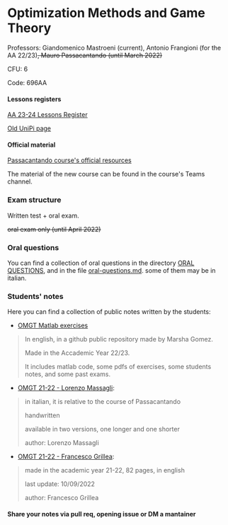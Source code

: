 # Optimization Methods and Game Theory

Professors: Giandomenico Mastroeni (current), Antonio Frangioni (for the AA 22/23)~~, Mauro Passacantando (until March 2022)~~

CFU: 6

Code: 696AA

#### Lessons registers

[AA 23-24 Lessons Register](https://unimap.unipi.it/registri/dettregistriNEW.php?re=10336488::::&ri=8506)

[Old UniPi page](https://esami.unipi.it/esami2/programma.php?pg=ects&c=48210)

#### Official material

[Passacantando course's official resources](https://people.unipi.it/mauro_passacantando/teaching-2/omgt/)

The material of the new course can be found in the course's Teams channel.

### Exam structure

Written test + oral exam.

~~oral exam only (until April 2022)~~


### Oral questions

You can find a collection of oral questions in the directory [ORAL QUESTIONS](oral-questions), and in the file [oral-questions.md](oral-questions.md). some of them may be in italian.


### Students' notes

Here you can find a collection of public notes written by the students:

- [OMGT Matlab exercises](https://github.com/MarshaGomez/Optimization-Methods-Matlab)
>In english, in a github public repository made by Marsha Gomez.
>
>Made in the Accademic Year 22/23.
>
>It includes matlab code, some pdfs of exercises, some students notes, and some past exams.

- [OMGT 21-22 - Lorenzo Massagli](https://github.com/ImBadnick/University/tree/main/Master/OMGT): 
>in italian, it is relative to the course of Passacantando
>
>handwritten
>
>available in two versions, one longer and one shorter
>
>author: Lorenzo Massagli

- [OMGT 21-22 - Francesco Grillea](OMGT_21-22_Francesco-Grillea.pdf): 
>made in the academic year 21-22, 82 pages, in english
>
>last update: 10/09/2022
>
>author: Francesco Grillea

#### Share your notes via pull req, opening issue or DM a mantainer